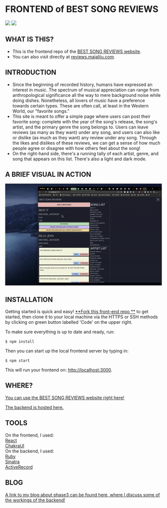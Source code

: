 # FRONTEND of BEST SONG REVIEWS

<img src="https://img.shields.io/badge/phase3-project-blue?style=flat-square&logo=react"> 
<img src = "https://api.netlify.com/api/v1/badges/7c2f2699-96ab-4888-8287-7a672eeed280/deploy-status?style=flat-square">


## WHAT IS THIS?
- This is the frontend repo of the [BEST SONG REVIEWS website](http://reviews.majaliju.com/).
- You can also visit directly at [reviews.majaliju.com](http://reviews.majaliju.com/).

## INTRODUCTION

- Since the beginning of recorded history, humans have expressed an interest in music. The spectrum of musical appreciation can range from anthropological significance all the way to mere background noise while doing dishes. Nonetheless, all lovers of music have a preference towards certain types. These are often call, at least in the Western World, our "favorite songs."
- This site is meant to offer a simple page where users can post their favorite song: complete with the year of the song's release, the song's artist, and the primary genre the song belongs to. Users can leave reviews (as many as they want) under any song, and users can also like or dislike (as much as they want) any review under any song. Through the likes and dislikes of these reviews, we can get a sense of how much people agree or disagree with how others feel about the song! 
- On the right-hand side, there's a running tally of each artist, genre, and song that appears on this list. There's also a light and dark mode.

## A BRIEF VISUAL IN ACTION
![add-demo](https://github.com/majaliju/sinatra-react-frontend/blob/main/project3_demo.gif)


## INSTALLATION

Getting started is quick and easy! [**Fork this front-end repo **][fork link] to get started, then clone it to your local machine via the HTTPS or SSH methods by clicking on green button labelled 'Code' on the upper right.

To make sure everything is up to date and ready, run:
```console
$ npm install
```

Then you can start up the local frontend server by typing in:
```console
$ npm start
```

This will run your frontend on:
[http://localhost:3000](http://localhost:3000).

[fork link]: https://github.com/majaliju/sinatra-react-frontend/fork


## WHERE?
[You can use the BEST SONG REVIEWS website right here!](https://majaliju.com/)<br />

[The backend is hosted here.](https://github.com/majaliju/sinatra-react-backend)<br />


## TOOLS
On the frontend, I used:<br />
[React](https://reactjs.org/)<br />
[ChakraUI](https://chakra-ui.com/)<br />
On the backend, I used:<br />
[Ruby](https://www.ruby-lang.org/en/) <br />
[Sinatra](https://sinatrarb.com/)<br />
[ActiveRecord](https://guides.rubyonrails.org/active_record_basics.html)<br />

## BLOG
[A link to my blog about phase3 can be found here, where I discuss some of the workings of the backend!](https://medium.com/@majalijunyc/the-fun-of-activerecord-associations-and-the-journey-that-lead-me-to-includes-c15cabf0957)

